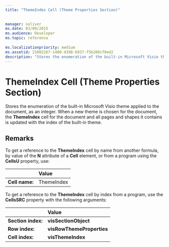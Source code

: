 ```yaml
---
title: "ThemeIndex Cell (Theme Properties Section)"
 
 
manager: soliver
ms.date: 03/09/2015
ms.audience: Developer
ms.topic: reference
 
ms.localizationpriority: medium
ms.assetid: 21002267-1400-4398-b937-f5b289cf0ed2
description: "Stores the enumeration of the built-in Microsoft Visio theme applied to the document, as an integer. When a new theme is chosen for the document, the ThemeIndex cell for the document and all pages and shapes it contains is updated with the index of the built-in theme."
---
```


# ThemeIndex Cell (Theme Properties Section)

Stores the enumeration of the built-in Microsoft Visio theme applied to the document, as an integer. When a new theme is chosen for the document, the **ThemeIndex** cell for the document and all pages and shapes it contains is updated with the index of the built-in theme. 
  
## Remarks

To get a reference to the **ThemeIndex** cell by name from another formula, by value of the **N** attribute of a **Cell** element, or from a program using the **CellsU** property, use: 
  
||Value |
|:-----|:-----|
| **Cell name:**  <br/> | ThemeIndex  <br/> |
   
To get a reference to the **ThemeIndex** cell by index from a program, use the **CellsSRC** property with the following arguments: 
  
||Value |
|:-----|:-----|
| **Section index:**  <br/> |**visSectionObject** <br/> |
| **Row index:**  <br/> |**visRowThemeProperties** <br/> |
| **Cell index:**  <br/> |**visThemeIndex** <br/> |
   

